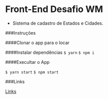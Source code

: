 # Front-End Desafio WM

- Sistema de cadastro de Estados e Cidades.

###Instruções

####Clonar o app para o locar

####Instalar dependências
`$ yarn`
`$ npm i`

####Execultar o App

`$ yarn start`
`$ npm start`

###Links

[Links](http://localhost:3000)
